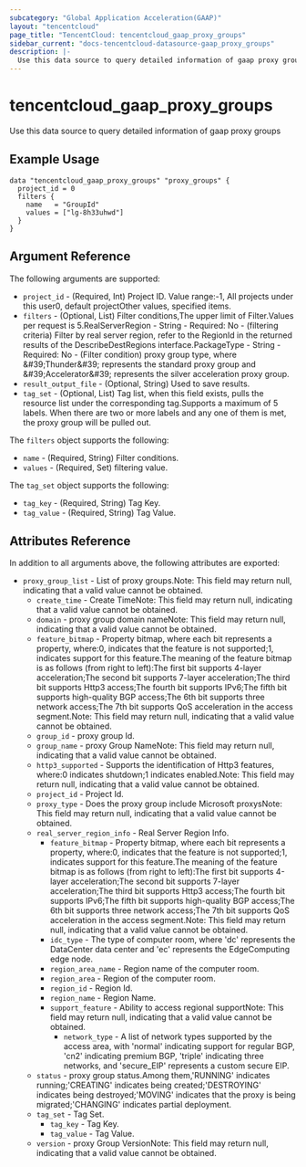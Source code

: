 ```yaml
---
subcategory: "Global Application Acceleration(GAAP)"
layout: "tencentcloud"
page_title: "TencentCloud: tencentcloud_gaap_proxy_groups"
sidebar_current: "docs-tencentcloud-datasource-gaap_proxy_groups"
description: |-
  Use this data source to query detailed information of gaap proxy groups
---
```


# tencentcloud_gaap_proxy_groups

Use this data source to query detailed information of gaap proxy groups

## Example Usage

```hcl
data "tencentcloud_gaap_proxy_groups" "proxy_groups" {
  project_id = 0
  filters {
    name   = "GroupId"
    values = ["lg-8h33uhwd"]
  }
}
```

## Argument Reference

The following arguments are supported:

* `project_id` - (Required, Int) Project ID. Value range:-1, All projects under this user0, default projectOther values, specified items.
* `filters` - (Optional, List) Filter conditions,The upper limit of Filter.Values per request is 5.RealServerRegion - String - Required: No - (filtering criteria) Filter by real server region, refer to the RegionId in the returned results of the DescribeDestRegions interface.PackageType - String - Required: No - (Filter condition) proxy group type, where &amp;#39;Thunder&amp;#39; represents the standard proxy group and &amp;#39;Accelerator&amp;#39; represents the silver acceleration proxy group.
* `result_output_file` - (Optional, String) Used to save results.
* `tag_set` - (Optional, List) Tag list, when this field exists, pulls the resource list under the corresponding tag.Supports a maximum of 5 labels. When there are two or more labels and any one of them is met, the proxy group will be pulled out.

The `filters` object supports the following:

* `name` - (Required, String) Filter conditions.
* `values` - (Required, Set) filtering value.

The `tag_set` object supports the following:

* `tag_key` - (Required, String) Tag Key.
* `tag_value` - (Required, String) Tag Value.

## Attributes Reference

In addition to all arguments above, the following attributes are exported:

* `proxy_group_list` - List of proxy groups.Note: This field may return null, indicating that a valid value cannot be obtained.
  * `create_time` - Create TimeNote: This field may return null, indicating that a valid value cannot be obtained.
  * `domain` - proxy group domain nameNote: This field may return null, indicating that a valid value cannot be obtained.
  * `feature_bitmap` - Property bitmap, where each bit represents a property, where:0, indicates that the feature is not supported;1, indicates support for this feature.The meaning of the feature bitmap is as follows (from right to left):The first bit supports 4-layer acceleration;The second bit supports 7-layer acceleration;The third bit supports Http3 access;The fourth bit supports IPv6;The fifth bit supports high-quality BGP access;The 6th bit supports three network access;The 7th bit supports QoS acceleration in the access segment.Note: This field may return null, indicating that a valid value cannot be obtained.
  * `group_id` - proxy group Id.
  * `group_name` - proxy Group NameNote: This field may return null, indicating that a valid value cannot be obtained.
  * `http3_supported` - Supports the identification of Http3 features, where:0 indicates shutdown;1 indicates enabled.Note: This field may return null, indicating that a valid value cannot be obtained.
  * `project_id` - Project Id.
  * `proxy_type` - Does the proxy group include Microsoft proxysNote: This field may return null, indicating that a valid value cannot be obtained.
  * `real_server_region_info` - Real Server Region Info.
    * `feature_bitmap` - Property bitmap, where each bit represents a property, where:0, indicates that the feature is not supported;1, indicates support for this feature.The meaning of the feature bitmap is as follows (from right to left):The first bit supports 4-layer acceleration;The second bit supports 7-layer acceleration;The third bit supports Http3 access;The fourth bit supports IPv6;The fifth bit supports high-quality BGP access;The 6th bit supports three network access;The 7th bit supports QoS acceleration in the access segment.Note: This field may return null, indicating that a valid value cannot be obtained.
    * `idc_type` - The type of computer room, where &#39;dc&#39; represents the DataCenter data center and &#39;ec&#39; represents the EdgeComputing edge node.
    * `region_area_name` - Region name of the computer room.
    * `region_area` - Region of the computer room.
    * `region_id` - Region Id.
    * `region_name` - Region Name.
    * `support_feature` - Ability to access regional supportNote: This field may return null, indicating that a valid value cannot be obtained.
      * `network_type` - A list of network types supported by the access area, with &#39;normal&#39; indicating support for regular BGP, &#39;cn2&#39; indicating premium BGP, &#39;triple&#39; indicating three networks, and &#39;secure_EIP&#39; represents a custom secure EIP.
  * `status` - proxy group status.Among them,&#39;RUNNING&#39; indicates running;&#39;CREATING&#39; indicates being created;&#39;DESTROYING&#39; indicates being destroyed;&#39;MOVING&#39; indicates that the proxy is being migrated;&#39;CHANGING&#39; indicates partial deployment.
  * `tag_set` - Tag Set.
    * `tag_key` - Tag Key.
    * `tag_value` - Tag Value.
  * `version` - proxy Group VersionNote: This field may return null, indicating that a valid value cannot be obtained.


